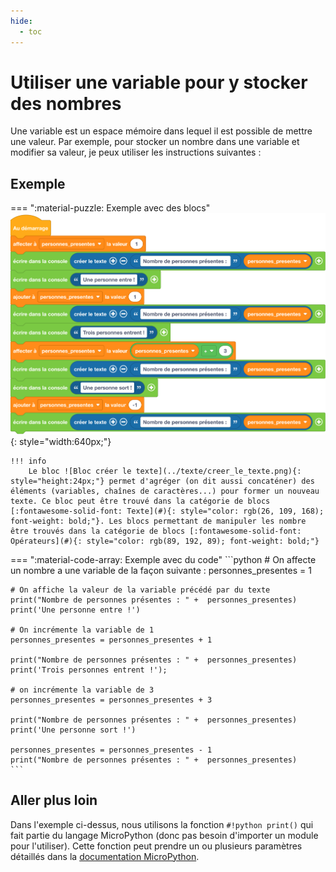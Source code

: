 ```yaml
---
hide:
  - toc
---
```


# Utiliser une variable pour y stocker des nombres
Une variable est un espace mémoire dans lequel il est possible de mettre une valeur. Par exemple, pour stocker un nombre dans une variable et modifier sa valeur, je peux utiliser les instructions suivantes :


## Exemple

=== ":material-puzzle: Exemple avec des blocs"
     ![Blocs variable texte](variable_nombre.png){: style="width:640px;"}

    !!! info
        Le bloc ![Bloc créer le texte](../texte/creer_le_texte.png){: style="height:24px;"} permet d'agréger (on dit aussi concaténer) des éléments (variables, chaînes de caractères...) pour former un nouveau texte. Ce bloc peut être trouvé dans la catégorie de blocs [:fontawesome-solid-font: Texte](#){: style="color: rgb(26, 109, 168); font-weight: bold;"}. Les blocs permettant de manipuler les nombre être trouvés dans la catégorie de blocs [:fontawesome-solid-font: Opérateurs](#){: style="color: rgb(89, 192, 89); font-weight: bold;"}


=== ":material-code-array: Exemple avec du code"
    ```python
    # On affecte un nombre a une variable de la façon suivante :
    personnes_presentes = 1
    
    # On affiche la valeur de la variable précédé par du texte 
    print("Nombre de personnes présentes : " +  personnes_presentes)
    print('Une personne entre !')
    
    # On incrémente la variable de 1
    personnes_presentes = personnes_presentes + 1
    
    print("Nombre de personnes présentes : " +  personnes_presentes)
    print('Trois personnes entrent !');
    
    # on incrémente la variable de 3
    personnes_presentes = personnes_presentes + 3
    
    print("Nombre de personnes présentes : " +  personnes_presentes)
    print('Une personne sort !')
    
    personnes_presentes = personnes_presentes - 1
    print("Nombre de personnes présentes : " +  personnes_presentes)
    ```

## Aller plus loin
Dans l'exemple ci-dessus, nous utilisons la fonction `#!python print()` qui fait partie du langage MicroPython (donc pas besoin d'importer un module pour l'utiliser). Cette fonction peut prendre un ou plusieurs paramètres détaillés dans la [documentation MicroPython](https://www.micropython.fr/reference/#/03.builtin/print).